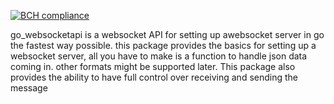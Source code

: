 [![BCH compliance](https://bettercodehub.com/edge/badge/CreativeGuy2013/Go_Websocket?branch=master)](https://bettercodehub.com/)

go_websocketapi is a websocket API for setting up awebsocket server in go the fastest way possible.
this package provides the basics for setting up a websocket server, all you have to make is a function to handle json data coming in. other formats might be supported later.
This package also provides the ability to have full control over receiving and sending the message
